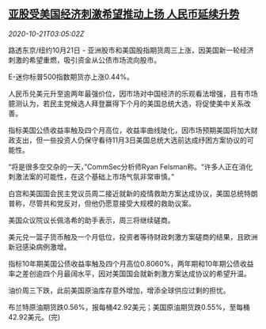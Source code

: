 <!--1603250596000-->
[亚股受美国经济刺激希望推动上扬 人民币延续升势](https://cn.reuters.com/article/global-market-asia-stocks-yuan-1021-idCNKBS2760AA)
------

<div><i>2020-10-21T03:05:02Z</i></div><p>路透东京/纽约10月21日 - 亚洲股市和美国股指期货周三上涨，因美国新一轮经济刺激的希望重燃，吸引资金从公债市场流向股市。</p><p>E-迷你标普500指数期货亦上涨0.44%。</p><p>人民币兑美元升至逾两年最强价位，因市场对中国经济的乐观看法增强，且有市场臆测认为，若民主党候选人拜登赢得下个月的美国总统大选，将促使美中关系改善。</p><p>指标美国公债收益率触及四个月高位，收益率曲线陡化，因市场预期美国将加大财政支出，但一些投资人仍保守看待11月3日美国总统大选前达成纾困方案协议的可能性。</p><p>“将是很多空交杂的一天，”CommSec分析师Ryan Felsman称。“许多人正在消化刺激法案的可能性，在这个基础上市场气氛非常审慎。”</p><p>白宫和美国国会民主党议员周二接近就新的疫情救助方案达成协议，美国总统特朗普称，尽管共和党反对，但他仍愿意接受大规模的救助议案。</p><p>美国众议院议长佩洛希的助手表示，周三将继续磋商。</p><p>美元兑一篮子货币触及一个月低位，投资者等待财政刺激方案磋商的结果，且欧洲新冠感染病例激增。</p><p>指标10年期美国公债收益率触及四个月高位0.8060%，两年期和10年期公债收益率之差创逾四个月最阔水平，因对美国国会就新刺激方案达成协议的希望升温。</p><p>油价周三下跌，此前美国原油库存意外增加，增添全球供应过剩的担忧。</p><p>布兰特原油期货跌0.56%，报每桶42.92美元；美国原油期货跌0.55%，至每桶42.92美元。(完)</p>
